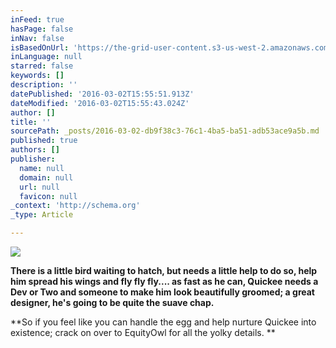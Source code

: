 ```yaml
---
inFeed: true
hasPage: false
inNav: false
isBasedOnUrl: 'https://the-grid-user-content.s3-us-west-2.amazonaws.com/ee5fa428-e47e-44e4-951b-dc02da92cbf5.png'
inLanguage: null
starred: false
keywords: []
description: ''
datePublished: '2016-03-02T15:55:51.913Z'
dateModified: '2016-03-02T15:55:43.024Z'
author: []
title: ''
sourcePath: _posts/2016-03-02-db9f38c3-76c1-4ba5-ba51-adb53ace9a5b.md
published: true
authors: []
publisher:
  name: null
  domain: null
  url: null
  favicon: null
_context: 'http://schema.org'
_type: Article

---
```

![](https://s3-us-west-2.amazonaws.com/the-grid-img/p/253fe9fc3acf60fe4d03afa83148f37531d55563.png)

**There is a little bird waiting to hatch, but needs a little help to do so, help him spread his wings and fly fly fly.... as fast as he can, Quickee needs a Dev or Two and someone to make him look beautifully groomed; a great designer, he's going to be quite the suave chap.**

**So if you feel like you can handle the egg and help nurture Quickee into existence; crack on over to EquityOwl for all the yolky details. **